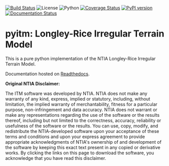 [![Build Status](https://travis-ci.org/tmd224/pyitm.svg?branch=master)](https://travis-ci.org/tmd224/pyitm)
![License](https://img.shields.io/badge/license-MIT-red)
![Python](https://img.shields.io/badge/Python-3.10%2B-blue)
[![Coverage Status](https://coveralls.io/repos/github/tmd224/pyitm/badge.svg?branch=master)](https://coveralls.io/github/tmd224/pyitm?branch=master&service=github)
[![PyPI version](https://badge.fury.io/py/pyitm.svg)](https://badge.fury.io/py/pyitm)
[![Documentation Status](https://readthedocs.org/projects/pyitm/badge/?version=latest)](https://pyitm.readthedocs.io/en/latest/?badge=latest)

# pyitm: Longley-Rice Irregular Terrain Model
This is a pure python implementation of the NTIA Longley-Rice Irregular Terrain Model.

Documentation hosted on [Readthedocs](https://pyitm.readthedocs.io/en/latest/index.html).

**Original NTIA Disclaimer:**

The ITM software was developed by NTIA. NTIA does not make any warranty of any kind, express, implied or
statutory, including, without limitation, the implied warranty of merchantability, fitness for a particular purpose,
non-infringement and data accuracy. NTIA does not warrant or make any representations regarding the use of the software
or the results thereof, including but not limited to the correctness, accuracy, reliability or usefulness of the
software or the results. You can use, copy, modify, and redistribute the NTIA-developed software upon your acceptance
of these terms and conditions and upon your express agreement to provide appropriate acknowledgments of NTIA's ownership
of and development of the software by keeping this exact text present in any copied or derivative works. By clicking the
links on this page to download the software, you acknowledge that you have read this disclaimer.